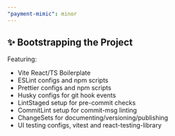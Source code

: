 ```yaml
---
"payment-mimic": minor
---
```


## ✨ Bootstrapping the Project

Featuring:

- Vite React/TS Boilerplate
- ESLint configs and npm scripts
- Prettier configs and npm scripts
- Husky configs for git hook events
- LintStaged setup for pre-commit checks
- CommitLint setup for commit-msg linting
- ChangeSets for documenting/versioning/publishing
- UI testing configs, vitest and react-testing-library

